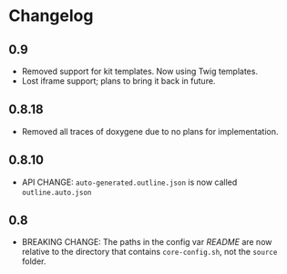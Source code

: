 # Changelog

## 0.9
* Removed support for kit templates. Now using Twig templates.
* Lost iframe support; plans to bring it back in future.

## 0.8.18
* Removed all traces of doxygene due to no plans for implementation.

## 0.8.10
* API CHANGE: `auto-generated.outline.json` is now called `outline.auto.json`

## 0.8
* BREAKING CHANGE: The paths in the config var _README_ are now relative to the directory that contains `core-config.sh`, not the `source` folder.

